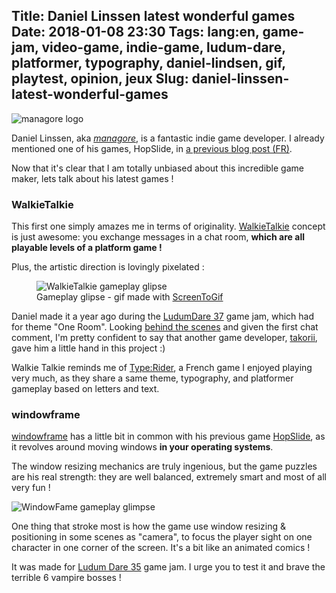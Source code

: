 Title: Daniel Linssen latest wonderful games
Date: 2018-01-08 23:30
Tags: lang:en, game-jam, video-game, indie-game, ludum-dare, platformer, typography, daniel-lindsen, gif, playtest, opinion, jeux
Slug: daniel-linssen-latest-wonderful-games
---

![managore logo](images/2018/01/managore.png)

Daniel Linssen, aka [_managore_](https://managore.itch.io), is a fantastic indie game developer. I already mentioned one of his games, HopSlide, in [a previous blog post (FR)](https://chezsoi.org/lucas/blog/2016/11/02/fr-til-cows-tear-us-apart-et-hop-slide/).

Now that it's clear that I am totally unbiased about this incredible game maker, lets talk about his latest games !

### WalkieTalkie

This first one simply amazes me in terms of originality. [WalkieTalkie](https://managore.itch.io/walkie-talkie) concept is just awesome:
you exchange messages in a chat room, **which are all playable levels of a platform game !**

Plus, the artistic direction is lovingly pixelated :

<figure role="group">
  <img alt="WalkieTalkie gameplay glipse" src="images/2018/01/WalkieTalkie.gif">
  <figcaption>Gameplay glipse - gif made with <a href="http://www.screentogif.com">ScreenToGif</a></figcaption>
</figure>

Daniel made it a year ago during the [LudumDare 37](http://ludumdare.com/compo/ludum-dare-37/?action=preview&uid=3479) game jam, which had for theme "One Room".
Looking [behind the scenes](http://data.takorii.com/wk/get.php?from=0) and given the first chat comment, I'm pretty confident to say that another game developer, [takorii](https://tak.itch.io), gave him a little hand in this project :)

Walkie Talkie reminds me of [Type:Rider](http://store.steampowered.com/app/258890/TypeRider/),
a French game I enjoyed playing very much, as they share a same theme, typography, and platformer gameplay based on letters and text.


### windowframe

[windowframe](https://managore.itch.io/windowframe) has a little bit in common with his previous game [HopSlide](https://chezsoi.org/lucas/blog/2016/11/02/fr-til-cows-tear-us-apart-et-hop-slide/), as it revolves around moving windows **in your operating systems**.

The window resizing mechanics are truly ingenious, but the game puzzles are his real strength: they are well balanced,
extremely smart and most of all very fun !

![WindowFame gameplay glimpse](images/2018/01/WindowFrame.gif)

One thing that stroke most is how the game use window resizing & positioning in some scenes as "camera",
to focus the player sight on one character in one corner of the screen. It's a bit like an animated comics !

It was made for [Ludum Dare 35](http://ludumdare.com/compo/ludum-dare-35/?action=preview&uid=3479) game jam.
I urge you to test it and brave the terrible 6 vampire bosses !


<style>
article img {
    display: block;
    margin: 0 auto;
    max-height: 30rem;
}
article figcaption {
    text-align: center;
}
</style>
